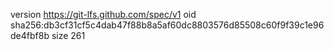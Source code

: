 version https://git-lfs.github.com/spec/v1
oid sha256:db3cf31cf5c4dab47f88b8a5af60dc8803576d85508c60f9f39c1e96de4fbf8b
size 261
